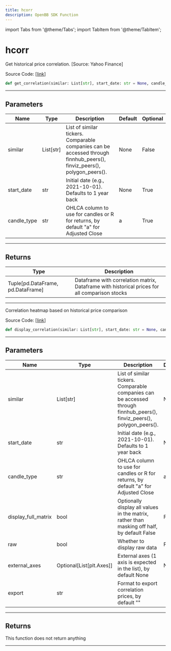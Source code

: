 ```yaml
---
title: hcorr
description: OpenBB SDK Function
---
```


import Tabs from '@theme/Tabs';
import TabItem from '@theme/TabItem';

# hcorr

<Tabs>
<TabItem value="model" label="Model" default>

Get historical price correlation. [Source: Yahoo Finance]

Source Code: [[link](https://github.com/OpenBB-finance/OpenBBTerminal/tree/main/openbb_terminal/stocks/comparison_analysis/yahoo_finance_model.py#L98)]

```python
def get_correlation(similar: List[str], start_date: str = None, candle_type: str = "a") -> Tuple[pd.DataFrame, pd.DataFrame]
```

---

## Parameters

| Name | Type | Description | Default | Optional |
| ---- | ---- | ----------- | ------- | -------- |
| similar | List[str] | List of similar tickers.<br/>Comparable companies can be accessed through<br/>finnhub_peers(), finviz_peers(), polygon_peers(). | None | False |
| start_date | str | Initial date (e.g., 2021-10-01). Defaults to 1 year back | None | True |
| candle_type | str | OHLCA column to use for candles or R for returns, by default "a" for Adjusted Close | a | True |


---

## Returns

| Type | Description |
| ---- | ----------- |
| Tuple[pd.DataFrame, pd.DataFrame] | Dataframe with correlation matrix, Dataframe with historical prices for all comparison stocks |
---



</TabItem>
<TabItem value="view" label="View">

Correlation heatmap based on historical price comparison

Source Code: [[link](https://github.com/OpenBB-finance/OpenBBTerminal/tree/main/openbb_terminal/stocks/comparison_analysis/yahoo_finance_view.py#L159)]

```python
def display_correlation(similar: List[str], start_date: str = None, candle_type: str = "a", display_full_matrix: bool = False, raw: bool = False, external_axes: Optional[List[matplotlib.axes._axes.Axes]] = None, export: str = "") -> None
```

---

## Parameters

| Name | Type | Description | Default | Optional |
| ---- | ---- | ----------- | ------- | -------- |
| similar | List[str] | List of similar tickers.<br/>Comparable companies can be accessed through<br/>finnhub_peers(), finviz_peers(), polygon_peers(). | None | False |
| start_date | str | Initial date (e.g., 2021-10-01). Defaults to 1 year back | None | True |
| candle_type | str | OHLCA column to use for candles or R for returns, by default "a" for Adjusted Close | a | True |
| display_full_matrix | bool | Optionally display all values in the matrix, rather than masking off half, by default False | False | True |
| raw | bool | Whether to display raw data | False | True |
| external_axes | Optional[List[plt.Axes]] | External axes (1 axis is expected in the list), by default None | None | True |
| export | str | Format to export correlation prices, by default "" |  | True |


---

## Returns

This function does not return anything

---



</TabItem>
</Tabs>